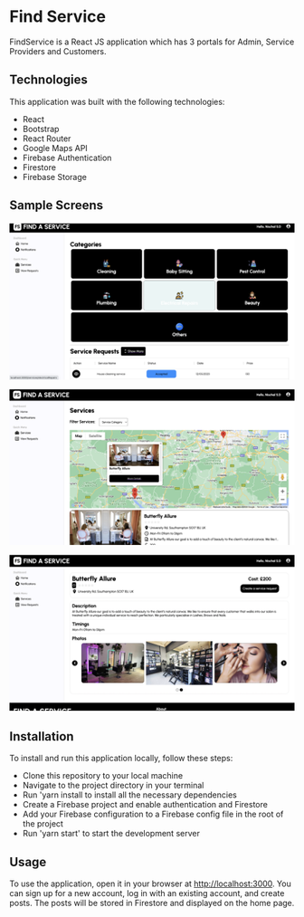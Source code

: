 # Find Service

FindService is a React JS application which has 3 portals for Admin, Service Providers and Customers.

## Technologies

This application was built with the following technologies:

- React
- Bootstrap
- React Router
- Google Maps API
- Firebase Authentication
- Firestore
- Firebase Storage

## Sample Screens

![Home Page](https://github.com/Nischal-S-Dwaral/FindService/blob/master/customer/sample/sample1.png)

![Services Page](https://github.com/Nischal-S-Dwaral/FindService/blob/master/customer/sample/sample2.png)

![Each Service Page](https://github.com/Nischal-S-Dwaral/FindService/blob/master/customer/sample/sample3.png)

## Installation

To install and run this application locally, follow these steps:

- Clone this repository to your local machine
- Navigate to the project directory in your terminal
- Run 'yarn install to install all the necessary dependencies
- Create a Firebase project and enable authentication and Firestore
- Add your Firebase configuration to a Firebase config file in the root of the project
- Run 'yarn start' to start the development server


## Usage

To use the application, open it in your browser at [http://localhost:3000](http://localhost:3000). You can sign up for a new account, log in with an existing account, and create posts. The posts will be stored in Firestore and displayed on the home page.
